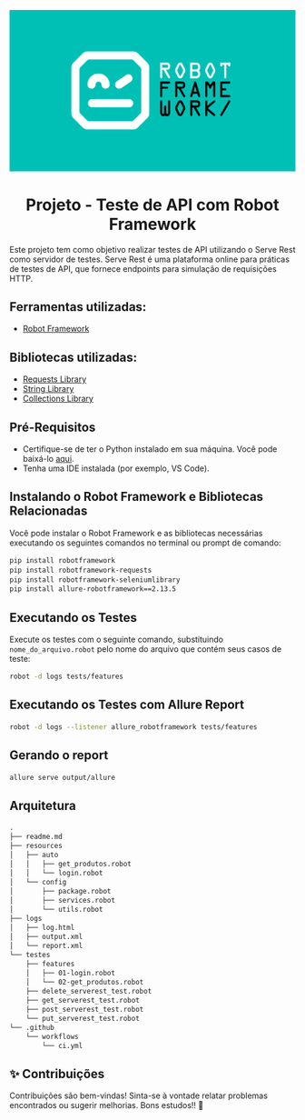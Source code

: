 <p align="center">
  <img src="image-1.png" alt="Alt Text">
</p>
<div align="center">

  <h1>Projeto - Teste de API com Robot Framework</h1>
</div>

Este projeto tem como objetivo realizar testes de API utilizando o Serve Rest como servidor de testes. Serve Rest é uma plataforma online para práticas de testes de API, que fornece endpoints para simulação de requisições HTTP.

## Ferramentas utilizadas:
- [Robot Framework](https://robotframework.org/robotframework/ "Robot Framework")

## Bibliotecas utilizadas:
- [Requests Library](https://marketsquare.github.io/robotframework-requests/doc/RequestsLibrary.html "Requests Library")
- [String Library](https://robotframework.org/robotframework/latest/libraries/String.html "String Library")
- [Collections Library](https://robotframework.org/robotframework/latest/libraries/Collections.html "Collections Library")

## Pré-Requisitos
- Certifique-se de ter o Python instalado em sua máquina. Você pode baixá-lo [aqui](https://www.python.org/downloads/ "Python Download").
- Tenha uma IDE instalada (por exemplo, VS Code).

## Instalando o Robot Framework e Bibliotecas Relacionadas
Você pode instalar o Robot Framework e as bibliotecas necessárias executando os seguintes comandos no terminal ou prompt de comando:

```bash
pip install robotframework
pip install robotframework-requests
pip install robotframework-seleniumlibrary
pip install allure-robotframework==2.13.5
```

## Executando os Testes
Execute os testes com o seguinte comando, substituindo `nome_do_arquivo.robot` pelo nome do arquivo que contém seus casos de teste:

```bash
robot -d logs tests/features
```

## Executando os Testes com Allure Report
```bash
robot -d logs --listener allure_robotframework tests/features
```

## Gerando o report
```bash
allure serve output/allure
```
## Arquitetura
```
.
├── readme.md
├── resources
│   ├── auto
│   │   ├── get_produtos.robot
│   │   └── login.robot
│   └── config
│       ├── package.robot
│       ├── services.robot
│       └── utils.robot
├── logs
│   ├── log.html
│   ├── output.xml
│   └── report.xml
└── testes
    ├── features
    │   ├── 01-login.robot
    │   └── 02-get_produtos.robot
    ├── delete_serverest_test.robot
    ├── get_serverest_test.robot
    ├── post_serverest_test.robot
    └── put_serverest_test.robot
└── .github
    └── workflows
        └── ci.yml

```

## ✨ Contribuições

Contribuições são bem-vindas! Sinta-se à vontade relatar problemas encontrados ou sugerir melhorias. Bons estudos!! 🚀